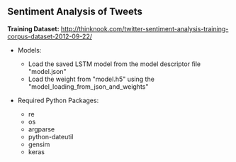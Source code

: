 ## Sentiment Analysis of Tweets 
**Training Dataset:** http://thinknook.com/twitter-sentiment-analysis-training-corpus-dataset-2012-09-22/

- Models: 
   - Load the saved LSTM model from the model descriptor file "model.json" 
   - Load the weight from "model.h5" using the "model\_loading\_from\_json\_and\_weights"


- Required Python Packages:
	- re 
	- os
	- argparse
	- python-dateutil
	- gensim
	- keras